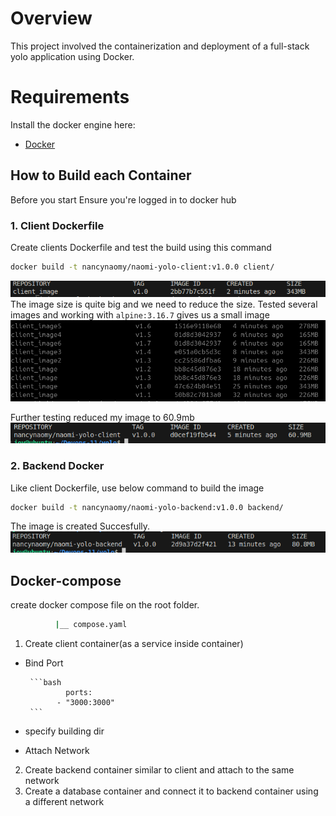 # Overview
This project involved the containerization and deployment of a full-stack yolo application using Docker.


# Requirements
Install the docker engine here:
- [Docker](https://docs.docker.com/engine/install/) 


## How to Build each Container
Before you start Ensure you're logged in to docker hub
### 1. Client Dockerfile
Create clients Dockerfile and test the build using this command
```bash
docker build -t nancynaomy/naomi-yolo-client:v1.0.0 client/
```
![alt text](image-1.png)
The image size is quite big and we need to reduce the size.
Tested several images and working with `alpine:3.16.7`  gives us a small image
![alt text](image-2.png)

Further testing reduced my image to 60.9mb
![alt text](image-3.png)

### 2. Backend Docker 

Like client Dockerfile, use below command to build the image 
```bash
docker build -t nancynaomy/naomi-yolo-backend:v1.0.0 backend/
```
The image is created Succesfully.
![alt text](image-4.png)

## Docker-compose

create docker compose file on the root folder.
```bash yolo
          |__ compose.yaml 
```
1. Create client container(as a service inside container)
 - Bind Port 

        ```bash 
                ports:
              - "3000:3000"
        ```
 - specify building dir
 - Attach Network

 2. Create backend container similar to client and attach to the same network
 3. Create a database container and connect it to backend container using a different network
 